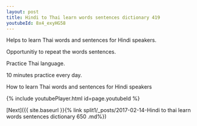 ```yaml
---
layout: post
title: Hindi to Thai learn words sentences dictionary 419 
youtubeId: 8x4_exyHG58
---
```

 
 
Helps to learn Thai words and sentences for Hindi speakers.

Opportunitiy to repeat the words sentences. 

Practice Thai language. 
 
10 minutes practice every day. 
 
How to learn Thai words and sentences for Hindi speakers 
 
{% include youtubePlayer.html id=page.youtubeId %}
 
 
[Next]({{ site.baseurl }}{% link  split1/_posts/2017-02-14-Hindi to thai learn words sentences dictionary 650 .md%})
 
